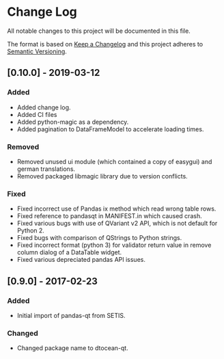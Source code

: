 # Change Log

All notable changes to this project will be documented in this file.

The format is based on [Keep a Changelog](http://keepachangelog.com/)
and this project adheres to [Semantic Versioning](http://semver.org/).

## [0.10.0] - 2019-03-12

### Added

- Added change log.
- Added CI files
- Added python-magic as a dependency.
- Added pagination to DataFrameModel to accelerate loading times.
  
### Removed

- Removed unused ui module (which contained a copy of easygui) and german
  translations.
- Removed packaged libmagic library due to version conflicts.

### Fixed

- Fixed incorrect use of Pandas ix method which read wrong table rows.
- Fixed reference to pandasqt in MANIFEST.in which caused crash.
- Fixed various bugs with use of QVariant v2 API, which is not default for
  Python 2.
- Fixed bugs with comparison of QStrings to Python strings.
- Fixed incorrect format (python 3) for validator return value in remove column
  dialog of a DataTable widget.
- Fixed various depreciated pandas API issues.


## [0.9.0] - 2017-02-23

### Added

- Initial import of pandas-qt from SETIS.

### Changed

- Changed package name to dtocean-qt.


